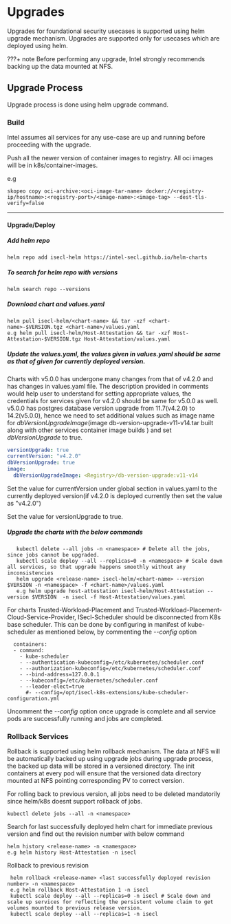 # Upgrades

Upgrades for foundational security usecases is supported using helm upgrade mechanism. Upgrades are supported only for usecases
which are deployed using helm.

???+ note 
    Before performing any upgrade, Intel strongly recommends backing up the data mounted at NFS. 
    
## Upgrade Process

Upgrade process is done using helm upgrade command.

### Build

Intel assumes all services for any use-case are up and running before proceeding with the upgrade.

Push all the newer version of container images to registry. All oci images will be in k8s/container-images.

e.g

```
skopeo copy oci-archive:<oci-image-tar-name> docker://<registry-ip/hostname>:<registry-port>/<image-name>:<image-tag> --dest-tls-verify=false
```

------

#### Upgrade/Deploy

##### Add helm repo
```
helm repo add isecl-helm https://intel-secl.github.io/helm-charts
```

##### To search for helm repo with versions
```
helm search repo --versions
```

##### Download chart and values.yaml
  ```
  helm pull isecl-helm/<chart-name> && tar -xzf <chart-name>-$VERSION.tgz <chart-name>/values.yaml 
  e.g helm pull isecl-helm/Host-Attestation && tar -xzf Host-Attestation-$VERSION.tgz Host-Attestation/values.yaml  
  ```

##### Update the values.yaml, the values given in values.yaml should be same as that of given for currently deployed version. 
Charts with v5.0.0 has undergone many changes from that of v4.2.0 and has changes in values.yaml file. The description provided in comments would help user to understand for setting appropriate values, the credentials for services given for v4.2.0 should be same for v5.0.0 as well. 
v5.0.0 has postgres database version upgrade from 11.7(v4.2.0) to 14.2(v5.0.0), hence we need to set additional values such as image name for *dbVersionUpgradeImage*(image db-version-upgrade-v11-v14.tar built along with other services container image builds )  and set *dbVersionUpgrade* to true.

```yaml
versionUpgrade: true
currentVersion: "v4.2.0"
dbVersionUpgrade: true
image:
  dbVersionUpgradeImage: <Registry>/db-version-upgrade:v11-v14
```
 
Set the value for currentVersion under global section in values.yaml to the currently deployed version(if v4.2.0 is deployed currently then set the value as "v4.2.0")
 
Set the value for versionUpgrade to true. 

##### Upgrade the charts with the below commands

```
   kubectl delete --all jobs -n <namespace> # Delete all the jobs, since jobs cannot be upgraded.
   kubectl scale deploy --all --replicas=0 -n <namespace> # Scale down all services, so that upgrade happens smoothly without any inconsistencies
   helm upgrade <release-name> isecl-helm/<chart-name> --version $VERSION -n <namespace> -f <chart-name>/values.yaml
   e.g helm upgrade host-attestation isecl-helm/Host-Attestation --version $VERSION  -n isecl -f Host-Attestation/values.yaml
```


For charts Trusted-Workload-Placement and Trusted-Workload-Placement-Cloud-Service-Provider, ISecl-Scheduler should be disconnected from K8s
base scheduler. This can be done by configuring in manifest of kube-scheduler as mentioned below, by commenting the *--config* option
```
  containers:
  - command:
    - kube-scheduler
    - --authentication-kubeconfig=/etc/kubernetes/scheduler.conf
    - --authorization-kubeconfig=/etc/kubernetes/scheduler.conf
    - --bind-address=127.0.0.1
    - --kubeconfig=/etc/kubernetes/scheduler.conf
    - --leader-elect=true
      #- --config=/opt/isecl-k8s-extensions/kube-scheduler-configuration.yml
```

Uncomment the *--config* option once upgrade is complete and all service pods are successfully running and jobs are completed.

### Rollback Services
Rollback is supported using helm rollback mechanism. The data at NFS will be automatically backed up using upgrade jobs during upgrade process, 
the backed up data will be stored in a versioned directory. The init containers at every pod will ensure that the versioned 
data directory mounted at NFS pointing corresponding PV to correct version. 

For rolling back to previous version, all jobs need to be deleted mandatorily since helm/k8s doesnt support rollback of jobs.
```
kubectl delete jobs --all -n <namespace>
```

Search for last successfully deployed helm chart for immediate previous version and find out the revision number with below command
```
helm history <release-name> -n <namespace>
e.g helm history Host-Attestation -n isecl
```

Rollback to previous revision
```
 helm rollback <release-name> <last successfully deployed revision number> -n <namespace>
 e.g helm rollback Host-Attestation 1 -n isecl
 kubectl scale deploy --all --replicas=0 -n isecl # Scale down and scale up services for reflecting the persistent volume claim to get volumes mounted to previous release version.
 kubectl scale deploy --all --replicas=1 -n isecl

```
